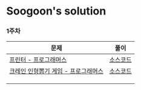 # Soogoon's solution

### 1주차

| 문제                                                         | 풀이                                                        |
| ------------------------------------------------------------ | ----------------------------------------------------------- |
| [프린터 - 프로그래머스](https://programmers.co.kr/learn/courses/30/lessons/42587) | [소스코드](/프린터.playground/Contents.swift)               |
| [크레인 인형뽑기 게임 - 프로그래머스](https://programmers.co.kr/learn/courses/30/lessons/64061) | [소스코드](/크레인-인형뽑기-게임.playground/Contents.swift) |
|                                                              |                                                             |
|                                                              |                                                             |
|                                                              |                                                             |

